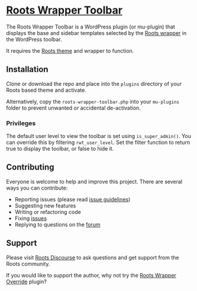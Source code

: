 # [Roots Wrapper Toolbar](http://roots.io/plugins/roots-wrapper-toolbar/)

The Roots Wrapper Toolbar is a WordPress plugin (or mu-plugin) that displays the base and sidebar templates selected by the [Roots wrapper](roots.io/an-introduction-to-the-roots-theme-wrapper/) in the WordPress toolbar. 

It requires the [Roots theme](http://roots.io/) and wrapper to function.

## Installation

Clone or download the repo and place into the `plugins` directory of your Roots based theme and activate.

Alternatively, copy the `roots-wrapper-toolbar.php` into your `mu-plugins` folder to prevent unwanted or accidental de-activation.

### Privileges
The default user level to view the toolbar is set using `is_super_admin()`. You can override this by filtering `rwt_user_level`. Set the filter function to return true to display the toolbar, or false to hide it.

## Contributing

Everyone is welcome to help and improve this project. There are several ways you can contribute:

* Reporting issues (please read [issue guidelines](https://github.com/necolas/issue-guidelines))
* Suggesting new features
* Writing or refactoring code
* Fixing [issues](https://github.com/roots/roots-wrapper-toolbar/issues)
* Replying to questions on the [forum](http://discourse.roots.io/)

## Support

Please visit [Roots Discourse](http://discourse.roots.io/) to ask questions and get support from the Roots community. 

If you would like to support the author, why not try the [Roots Wrapper Override](http://roots.io/plugins/roots-wrapper-override/) plugin?
